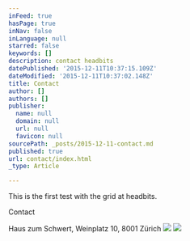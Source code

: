 ```yaml
---
inFeed: true
hasPage: true
inNav: false
inLanguage: null
starred: false
keywords: []
description: contact headbits
datePublished: '2015-12-11T10:37:15.109Z'
dateModified: '2015-12-11T10:37:02.148Z'
title: Contact
author: []
authors: []
publisher:
  name: null
  domain: null
  url: null
  favicon: null
sourcePath: _posts/2015-12-11-contact.md
published: true
url: contact/index.html
_type: Article

---
```

This is the first test with the grid at headbits.

Contact

Haus zum Schwert, Weinplatz 10, 8001 Zürich
![](https://the-grid-user-content.s3-us-west-2.amazonaws.com/e4330da4-9f7c-4591-bf9c-2faceeaa6ef4.jpg)
![](https://the-grid-user-content.s3-us-west-2.amazonaws.com/7b4dfca4-d4d1-4ea7-a643-7f90eccac2a3.jpg)